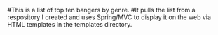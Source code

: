 #This is a list of top ten bangers by genre.
#It pulls the list from a respository I created and uses Spring/MVC to display it on the web via HTML templates in the templates directory.